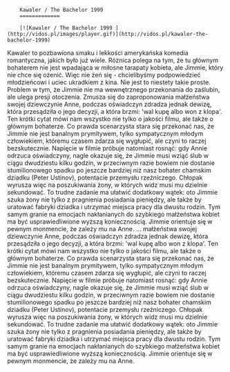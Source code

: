 
        Kawaler / The Bachelor 1999 
        =============
        
        [![Kawaler / The Bachelor 1999 ](http://vidos.pl/images/player.gif)](http://vidos.pl/kawaler-the-bachelor-1999)
        
        
 Kawaler to pozbawiona smaku i lekkości amerykańska komedia romantyczna, jakich było już wiele. Różnica polega na tym, że tu głównym bohaterem nie jest wpadająca w miłosne tarapaty kobieta, ale Jimmie, który nie chce się ożenić. Więc nie żeń się - chcielibyśmy podpowiedzieć młodzieńcowi i uciec ukradkiem z kina. Nie jest to niestety takie proste. Problem w tym, że Jimmie nie ma wewnętrznego przekonania do zaślubin, ale ulega presji otoczenia. Zmusza się do zaproponowania małżeństwa swojej dziewczynie Anne, podczas oświadczyn zdradza jednak dewizę, która przesądziła o jego decyzji, a która brzmi: 'wal kupę albo won z klopa'. Ten krótki cytat mówi nam wszystko nie tylko o jakości filmu, ale także o głównym bohaterze. Co prawda scenarzysta stara się przekonać nas, że Jimmie nie jest banalnym prymitywem, tylko sympatycznym młodym człowiekiem, któremu czasem zdarza się wygłupić, ale czyni to raczej bezskutecznie. Napięcie w filmie próbuje natomiast rosnąć: gdy Annie odrzuca oświadczyny, nagle okazuje się, że Jimmie musi wziąć ślub w ciągu dwudziestu kilku godzin, w przeciwnym razie bowiem nie dostanie stumilionowego spadku po jeszcze bardziej niż nasz bohater chamskim dziadku (Peter Ustinov), potentacie przemysłu rzeźniczego. Chłopak wyrusza więc na poszukiwania żony, w których widz musi mu dzielnie sekundować. To trudne zadanie ma ułatwić dodatkowy wątek: oto Jimmie szuka żony nie tylko z pragnienia posiadania pieniędzy, ale także by uratować fabryki dziadka i utrzymać miejsca pracy dla dwustu rodzin. Tym samym granie na emocjach nakłanianych do szybkiego małżeństwa kobiet ma być usprawiedliwione wyższą koniecznością. Jimmie orientuje się w pewnym monmencie, że zależy mu na Anne.   ... małżeństwa swojej dziewczynie Anne, podczas oświadczyn zdradza jednak dewizę, która przesądziła o jego decyzji, a która brzmi: 'wal kupę albo won z klopa'. Ten krótki cytat mówi nam wszystko nie tylko o jakości filmu, ale także o głównym bohaterze. Co prawda scenarzysta stara się przekonać nas, że Jimmie nie jest banalnym prymitywem, tylko sympatycznym młodym człowiekiem, któremu czasem zdarza się wygłupić, ale czyni to raczej bezskutecznie. Napięcie w filmie próbuje natomiast rosnąć: gdy Annie odrzuca oświadczyny, nagle okazuje się, że Jimmie musi wziąć ślub w ciągu dwudziestu kilku godzin, w przeciwnym razie bowiem nie dostanie stumilionowego spadku po jeszcze bardziej niż nasz bohater chamskim dziadku (Peter Ustinov), potentacie przemysłu rzeźniczego. Chłopak wyrusza więc na poszukiwania żony, w których widz musi mu dzielnie sekundować. To trudne zadanie ma ułatwić dodatkowy wątek: oto Jimmie szuka żony nie tylko z pragnienia posiadania pieniędzy, ale także by uratować fabryki dziadka i utrzymać miejsca pracy dla dwustu rodzin. Tym samym granie na emocjach nakłanianych do szybkiego małżeństwa kobiet ma być usprawiedliwione wyższą koniecznością. Jimmie orientuje się w pewnym monmencie, że zależy mu na Anne.
    